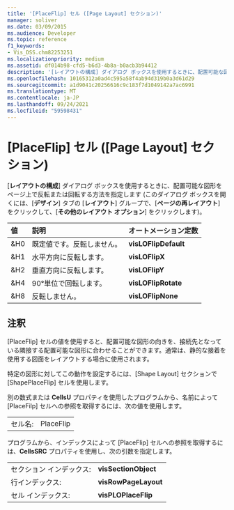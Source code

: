 ```yaml
---
title: '[PlaceFlip] セル ([Page Layout] セクション)'
manager: soliver
ms.date: 03/09/2015
ms.audience: Developer
ms.topic: reference
f1_keywords:
- Vis_DSS.chm82253251
ms.localizationpriority: medium
ms.assetid: df014b98-cfd5-b6d3-4b8a-b0acb3b94412
description: '[レイアウトの構成] ダイアログ ボックスを使用するときに、配置可能な図形をページ上で反転または回転する方法を指定します (このダイアログ ボックスを開くには、[デザイン] タブの [レイアウト] グループで、[ページの再レイアウト] をクリックして、[その他のレイアウト オプション] をクリックします)。'
ms.openlocfilehash: 10165312a0ad4c595a58f4ab94d319b0a3d61d29
ms.sourcegitcommit: a1d9041c20256616c9c183f7d1049142a7ac6991
ms.translationtype: MT
ms.contentlocale: ja-JP
ms.lasthandoff: 09/24/2021
ms.locfileid: "59598431"
---
```

# <a name="placeflip-cell-page-layout-section"></a>[PlaceFlip] セル ([Page Layout] セクション)

[**レイアウトの構成**] ダイアログ ボックスを使用するときに、配置可能な図形をページ上で反転または回転する方法を指定します (このダイアログ ボックスを開くには、[**デザイン**] タブの [**レイアウト**] グループで、[**ページの再レイアウト**] をクリックして、[**その他のレイアウト オプション**] をクリックします)。
  
|**値**|**説明**|**オートメーション定数**|
|:-----|:-----|:-----|
|&amp;H0  <br/> |既定値です。反転しません。  <br/> |**visLOFlipDefault** <br/> |
|&amp;H1  <br/> |水平方向に反転します。  <br/> |**visLOFlipX** <br/> |
|&amp;H2  <br/> |垂直方向に反転します。  <br/> |**visLOFlipY** <br/> |
|&amp;H4  <br/> |90°単位で回転します。  <br/> |**visLOFlipRotate** <br/> |
|&amp;H8  <br/> |反転しません。  <br/> |**visLOFlipNone** <br/> |
   
## <a name="remarks"></a>注釈

[PlaceFlip] セルの値を使用すると、配置可能な図形の向きを、接続先となっている隣接する配置可能な図形に合わせることができます。通常は、静的な接着を使用する図面をレイアウトする場合に使用されます。
  
特定の図形に対してこの動作を設定するには、[Shape Layout] セクションで [ShapePlaceFlip] セルを使用します。
  
別の数式または **CellsU** プロパティを使用したプログラムから、名前によって [PlaceFilp] セルへの参照を取得するには、次の値を使用します。 
  
|||
|:-----|:-----|
|セル名:  <br/> |PlaceFlip  <br/> |
   
プログラムから、インデックスによって [PlaceFlip] セルへの参照を取得するには、**CellsSRC** プロパティを使用し、次の引数を指定します。 
  
|||
|:-----|:-----|
|セクション インデックス:  <br/> |**visSectionObject** <br/> |
|行インデックス:  <br/> |**visRowPageLayout** <br/> |
|セル インデックス:  <br/> |**visPLOPlaceFlip** <br/> |
   

